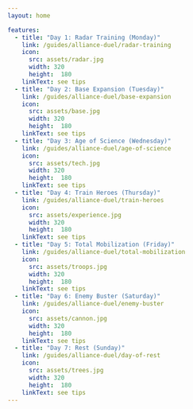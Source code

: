 ```yaml
---
layout: home

features:
  - title: "Day 1: Radar Training (Monday)"
    link: /guides/alliance-duel/radar-training
    icon: 
      src: assets/radar.jpg
      width: 320 
      height:  180
    linkText: see tips
  - title: "Day 2: Base Expansion (Tuesday)"
    link: /guides/alliance-duel/base-expansion
    icon: 
      src: assets/base.jpg
      width: 320 
      height:  180
    linkText: see tips
  - title: "Day 3: Age of Science (Wednesday)"
    link: /guides/alliance-duel/age-of-science
    icon: 
      src: assets/tech.jpg
      width: 320 
      height:  180
    linkText: see tips
  - title: "Day 4: Train Heroes (Thursday)"
    link: /guides/alliance-duel/train-heroes
    icon: 
      src: assets/experience.jpg
      width: 320 
      height:  180
    linkText: see tips
  - title: "Day 5: Total Mobilization (Friday)"
    link: /guides/alliance-duel/total-mobilization
    icon: 
      src: assets/troops.jpg
      width: 320 
      height:  180
    linkText: see tips
  - title: "Day 6: Enemy Buster (Saturday)"
    link: /guides/alliance-duel/enemy-buster
    icon: 
      src: assets/cannon.jpg
      width: 320 
      height:  180
    linkText: see tips
  - title: "Day 7: Rest (Sunday)"
    link: /guides/alliance-duel/day-of-rest
    icon: 
      src: assets/trees.jpg
      width: 320 
      height:  180
    linkText: see tips
---
```

